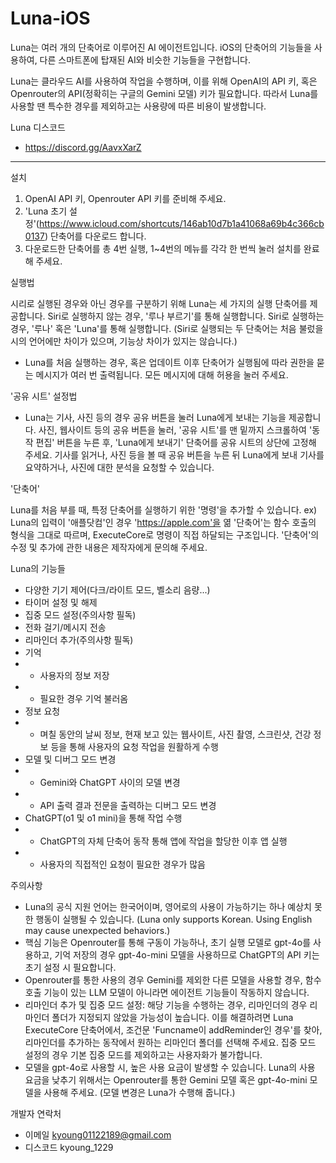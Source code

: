 # Luna-iOS
Luna는 여러 개의 단축어로 이루어진 AI 에이전트입니다. iOS의 단축어의 기능들을 사용하여, 다른 스마트폰에 탑재된 AI와 비슷한 기능들을 구현합니다.

Luna는 클라우드 AI를 사용하여 작업을 수행하며, 이를 위해 OpenAI의 API 키, 혹은 Openrouter의 API(정확히는 구글의 Gemini 모델) 키가 필요합니다. 따라서 Luna를 사용할 땐 특수한 경우를 제외하고는 사용량에 따른 비용이 발생합니다.


Luna 디스코드
- https://discord.gg/AavxXarZ

----------------

설치

1. OpenAI API 키, Openrouter API 키를 준비해 주세요.
2. 'Luna 초기 설정'(https://www.icloud.com/shortcuts/146ab10d7b1a41068a69b4c366cb0137) 단축어를 다운로드 합니다.
3. 다운로드한 단축어를 총 4번 실행, 1~4번의 메뉴를 각각 한 번씩 눌러 설치를 완료해 주세요.



실행법

시리로 실행된 경우와 아닌 경우를 구분하기 위해 Luna는 세 가지의 실행 단축어를 제공합니다.
Siri로 실행하지 않는 경우, '루나 부르기'를 통해 실행합니다.
Siri로 실행하는 경우, '루나' 혹은 'Luna'를 통해 실행합니다. (Siri로 실행되는 두 단축어는 처음 불렀을 시의 언어에만 차이가 있으며, 기능상 차이가 있지는 않습니다.)
+ Luna를 처음 실행하는 경우, 혹은 업데이트 이후 단축어가 실행됨에 따라 권한을 묻는 메시지가 여러 번 출력됩니다. 모든 메시지에 대해 허용을 눌러 주세요.

'공유 시트' 설정법
- Luna는 기사, 사진 등의 경우 공유 버튼을 눌러 Luna에게 보내는 기능을 제공합니다. 사진, 웹사이트 등의 공유 버튼을 눌러, '공유 시트'를 맨 밑까지 스크롤하여 '동작 편집' 버튼을 누른 후, 'Luna에게 보내기' 단축어를 공유 시트의 상단에 고정해 주세요.
기사를 읽거나, 사진 등을 볼 때 공유 버튼을 누른 뒤 Luna에게 보내 기사를 요약하거나, 사진에 대한 분석을 요청할 수 있습니다.

'단축어'

Luna를 처음 부를 때, 특정 단축어를 실행하기 위한 '명령'을 추가할 수 있습니다.
ex) Luna의 입력이 '애플닷컴'인 경우 'https://apple.com'을 엶
'단축어'는 함수 호출의 형식을 그대로 따르며, ExecuteCore로 명령이 직접 하달되는 구조입니다.
'단축어'의 수정 및 추가에 관한 내용은 제작자에게 문의해 주세요.

Luna의 기능들

- 다양한 기기 제어(다크/라이트 모드, 벨소리 음량...)
- 타이머 설정 및 해제
- 집중 모드 설정(주의사항 필독)
- 전화 걸기/메시지 전송
- 리마인더 추가(주의사항 필독)
- 기억
- - 사용자의 정보 저장
- - 필요한 경우 기억 불러옴
- 정보 요청
- - 며칠 동안의 날씨 정보, 현재 보고 있는 웹사이트, 사진 촬영, 스크린샷, 건강 정보 등을 통해 사용자의 요청 작업을 원활하게 수행
- 모델 및 디버그 모드 변경
- - Gemini와 ChatGPT 사이의 모델 변경
- - API 출력 결과 전문을 출력하는 디버그 모드 변경
- ChatGPT(o1 및 o1 mini)을 통해 작업 수행
- - ChatGPT의 자체 단축어 동작 통해 앱에 작업을 할당한 이후 앱 실행
- - 사용자의 직접적인 요청이 필요한 경우가 많음

주의사항

- Luna의 공식 지원 언어는 한국어이며, 영어로의 사용이
가능하기는 하나 예상치 못한 행동이 실행될 수 있습니다. (Luna only supports Korean. Using English may cause unexpected behaviors.)
- 핵심 기능은 Openrouter를 통해 구동이 가능하나, 초기 실행 모델로 gpt-4o를 사용하고, 기억 저장의 경우 gpt-4o-mini 모델을 사용하므로 ChatGPT의 API 키는 초기 설정 시 필요합니다.
- Openrouter를 통한 사용의 경우 Gemini를 제외한 다른 모델을 사용할 경우, 함수 호출 기능이 있는 LLM 모델이 아니라면 에이전트 기능들이 작동하지 않습니다.
- 리마인더 추가 및 집중 모드 설정: 해당 기능을 수행하는 경우, 리마인더의 경우 리마인더 폴더가 지정되지 않았을 가능성이 높습니다. 이를 해결하려면 Luna ExecuteCore 단축어에서, 조건문 'Funcname이 addReminder인 경우'를 찾아, 리마인더를 추가하는 동작에서 원하는 리마인더 폴더를 선택해 주세요. 집중 모드 설정의 경우 기본 집중 모드를 제외하고는 사용자화가 불가합니다.
- 모델을 gpt-4o로 사용할 시, 높은 사용 요금이 발생할 수 있습니다. Luna의 사용 요금을 낮추기 위해서는 Openrouter를 통한 Gemini 모델 혹은 gpt-4o-mini 모델을 사용해 주세요. (모델 변경은 Luna가 수행해 줍니다.)

개발자 연락처

- 이메일 kyoung01122189@gmail.com
- 디스코드 kyoung_1229

